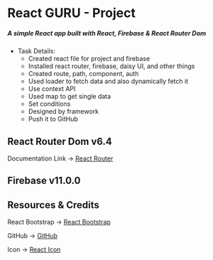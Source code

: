 # React GURU - Project

##### _A simple React app built with React, Firebase & React Router Dom_

* Task Details:
   * Created react file for project and firebase 
   * Installed react router, firebase, daisy UI, and other things 
   * Created route, path, component, auth
   * Used loader to fetch data and also dynamically fetch it
   * Use context API
   * Used map to get single data
   * Set conditions
   * Designed by framework
   * Push it to GitHub


## React Router Dom v6.4 

Documentation Link -> [React Router](https://reactrouter.com/en/main/start/overview)

## Firebase v11.0.0 

## Resources & Credits

React Bootstrap -> [React Bootstrap](https://react-bootstrap.netlify.app/)

GitHub -> [GitHub](https://githum.com/)

Icon -> [React Icon](https://react-icons.github.io/react-icons/)


